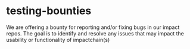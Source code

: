 # testing-bounties
We are offering a bounty for reporting and/or fixing bugs in our impact repos. The goal is to identify and resolve any issues that may impact the usability or functionality of impactchain(s)
